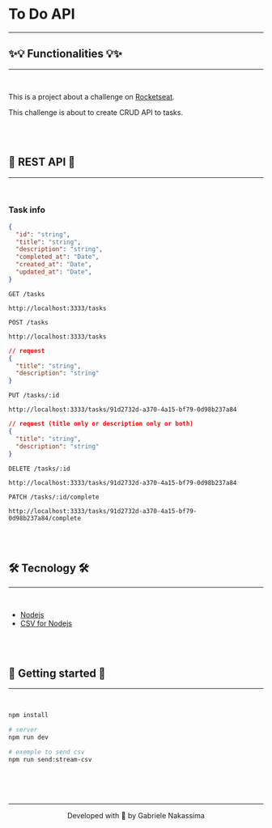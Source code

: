 # To Do API
---
## ✨💡 Functionalities 💡✨

---

<br>

This is a project about a challenge on [Rocketseat](https://www.rocketseat.com.br/). <br>

This challenge is about to create CRUD API to tasks.

<br><br>

## 🚗 REST API 🚗

---

<br>

### Task info
  ```json
  {
    "id": "string",
    "title": "string",
    "description": "string",
    "completed_at": "Date",
    "created_at": "Date",
    "updated_at": "Date",
  }
  ```

`GET /tasks`

    http://localhost:3333/tasks

`POST /tasks`

    http://localhost:3333/tasks
  ```json
  // request
  {
    "title": "string",
    "description": "string"
  }
  ```

`PUT /tasks/:id`

    http://localhost:3333/tasks/91d2732d-a370-4a15-bf79-0d98b237a84
  ```json
  // request (title only or description only or both)
  {
    "title": "string",
    "description": "string"
  }
  ```

`DELETE /tasks/:id`

    http://localhost:3333/tasks/91d2732d-a370-4a15-bf79-0d98b237a84

`PATCH /tasks/:id/complete`

    http://localhost:3333/tasks/91d2732d-a370-4a15-bf79-0d98b237a84/complete



<br><br>

## 🛠️ Tecnology 🛠️

---

<br>

- [Nodejs](https://nodejs.org/en)
- [CSV for Nodejs](https://csv.js.org/)

<br><br>

## 🎲 Getting started 🎲

---

<br>

```bash
npm install

# server
npm run dev

# exemple to send csv
npm run send:stream-csv
```

<br><br><br>

---

<p align="center">Developed with 💜 by Gabriele Nakassima </p>